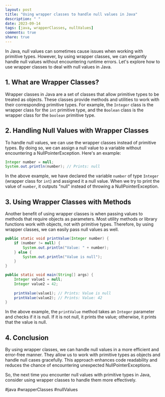 ```yaml
---
layout: post
title: "Using wrapper classes to handle null values in Java"
description: " "
date: 2023-09-14
tags: [java, wrapperClasses, nullValues]
comments: true
share: true
---
```


In Java, null values can sometimes cause issues when working with primitive types. However, by using wrapper classes, we can elegantly handle null values without encountering runtime errors. Let's explore how to use wrapper classes to deal with null values in Java.

## 1. What are Wrapper Classes?

Wrapper classes in Java are a set of classes that allow primitive types to be treated as objects. These classes provide methods and utilities to work with their corresponding primitive types. For example, the `Integer` class is the wrapper class for the `int` primitive type, and the `Boolean` class is the wrapper class for the `boolean` primitive type.

## 2. Handling Null Values with Wrapper Classes

To handle null values, we can use the wrapper classes instead of primitive types. By doing so, we can assign a null value to a variable without encountering a NullPointerException. Here's an example:

```java
Integer number = null;
System.out.println(number); // Prints: null
```

In the above example, we have declared the variable `number` of type `Integer` (wrapper class for `int`) and assigned it a null value. When we try to print the value of `number`, it outputs "null" instead of throwing a NullPointerException.

## 3. Using Wrapper Classes with Methods

Another benefit of using wrapper classes is when passing values to methods that require objects as parameters. Most utility methods or library functions work with objects, not with primitive types. Therefore, by using wrapper classes, we can easily pass null values as well.

```java
public static void printValue(Integer number) {
    if (number != null) {
        System.out.println("Value: " + number);
    } else {
        System.out.println("Value is null");
    }
}

public static void main(String[] args) {
    Integer value1 = null;
    Integer value2 = 42;
    
    printValue(value1); // Prints: Value is null
    printValue(value2); // Prints: Value: 42
}
```

In the above example, the `printValue` method takes an `Integer` parameter and checks if it is null. If it is not null, it prints the value; otherwise, it prints that the value is null.

## 4. Conclusion

By using wrapper classes, we can handle null values in a more efficient and error-free manner. They allow us to work with primitive types as objects and handle null cases gracefully. This approach enhances code readability and reduces the chance of encountering unexpected NullPointerExceptions.

So, the next time you encounter null values with primitive types in Java, consider using wrapper classes to handle them more effectively.

#java #wrapperClasses #nullValues